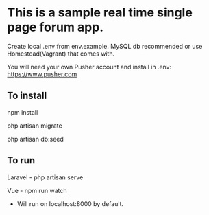 # This is a sample real time single page forum app.

Create local .env from env.example.  MySQL db recommended or use Homestead(Vagrant) that comes with.

You will need your own Pusher account and install in .env: https://www.pusher.com

## To install
npm install

php artisan migrate

php artisan db:seed

## To run

Laravel - php artisan serve

Vue - npm run watch

*  Will run on localhost:8000 by default.
